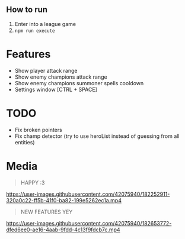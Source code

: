 

## How to run

1. Enter into a league game
2. `npm run execute`

# Features

- Show player attack range
- Show enemy champions attack range
- Show enemy champions summoner spells cooldown
- Settings window [CTRL + SPACE]


# TODO

- Fix broken pointers
- Fix champ detector (try to use heroList instead of guessing from all entities)


# Media


> HAPPY :3

https://user-images.githubusercontent.com/42075940/182252911-320a0c22-ff5b-41f0-ba82-199e5262ec1a.mp4

> NEW FEATURES YEY

https://user-images.githubusercontent.com/42075940/182653772-dfed6ee0-ae16-4aab-9fdd-4c13f9fdcb7c.mp4

